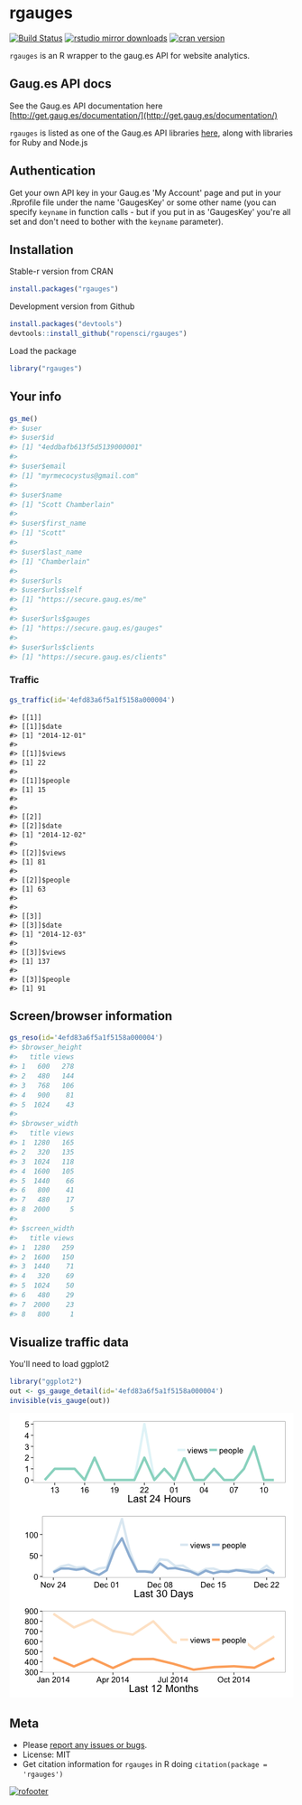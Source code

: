 rgauges
=======



[![Build Status](https://api.travis-ci.org/ropensci/rgauges.png)](https://travis-ci.org/ropensci/rgauges)
[![rstudio mirror downloads](http://cranlogs.r-pkg.org/badges/grand-total/rgauges?color=2ECC71)](https://github.com/metacran/cranlogs.app)
[![cran version](http://www.r-pkg.org/badges/version/rgauges)](http://cran.rstudio.com/web/packages/rgauges)

`rgauges` is an R wrapper to the gaug.es API for website analytics.

## Gaug.es API docs

See the Gaug.es API documentation here [http://get.gaug.es/documentation/](http://get.gaug.es/documentation/)

`rgauges` is listed as one of the Gaug.es API libraries [here](http://get.gaug.es/documentation/api/libraries/), along with libraries for Ruby and Node.js

## Authentication

Get your own API key in your Gaug.es 'My Account' page and put in your .Rprofile file under the name 'GaugesKey' or some other name (you can specify `keyname` in function calls - but if you put in as 'GaugesKey' you're all set and don't need to bother with the `keyname` parameter).

## Installation

Stable-r version from CRAN


```r
install.packages("rgauges")
```

Development version from Github


```r
install.packages("devtools")
devtools::install_github("ropensci/rgauges")
```

Load the package


```r
library("rgauges")
```

## Your info


```r
gs_me()
#> $user
#> $user$id
#> [1] "4eddbafb613f5d5139000001"
#> 
#> $user$email
#> [1] "myrmecocystus@gmail.com"
#> 
#> $user$name
#> [1] "Scott Chamberlain"
#> 
#> $user$first_name
#> [1] "Scott"
#> 
#> $user$last_name
#> [1] "Chamberlain"
#> 
#> $user$urls
#> $user$urls$self
#> [1] "https://secure.gaug.es/me"
#> 
#> $user$urls$gauges
#> [1] "https://secure.gaug.es/gauges"
#> 
#> $user$urls$clients
#> [1] "https://secure.gaug.es/clients"
```

### Traffic


```r
gs_traffic(id='4efd83a6f5a1f5158a000004')
```


```
#> [[1]]
#> [[1]]$date
#> [1] "2014-12-01"
#> 
#> [[1]]$views
#> [1] 22
#> 
#> [[1]]$people
#> [1] 15
#> 
#> 
#> [[2]]
#> [[2]]$date
#> [1] "2014-12-02"
#> 
#> [[2]]$views
#> [1] 81
#> 
#> [[2]]$people
#> [1] 63
#> 
#> 
#> [[3]]
#> [[3]]$date
#> [1] "2014-12-03"
#> 
#> [[3]]$views
#> [1] 137
#> 
#> [[3]]$people
#> [1] 91
```

## Screen/browser information


```r
gs_reso(id='4efd83a6f5a1f5158a000004')
#> $browser_height
#>   title views
#> 1   600   278
#> 2   480   144
#> 3   768   106
#> 4   900    81
#> 5  1024    43
#> 
#> $browser_width
#>   title views
#> 1  1280   165
#> 2   320   135
#> 3  1024   118
#> 4  1600   105
#> 5  1440    66
#> 6   800    41
#> 7   480    17
#> 8  2000     5
#> 
#> $screen_width
#>   title views
#> 1  1280   259
#> 2  1600   150
#> 3  1440    71
#> 4   320    69
#> 5  1024    50
#> 6   480    29
#> 7  2000    23
#> 8   800     1
```

## Visualize traffic data

You'll need to load ggplot2


```r
library("ggplot2")
out <- gs_gauge_detail(id='4efd83a6f5a1f5158a000004')
invisible(vis_gauge(out))
```

![plot of chunk unnamed-chunk-9](inst/assets/unnamed-chunk-9-1.png) 

## Meta

* Please [report any issues or bugs](https://github.com/ropensci/rgauges/issues).
* License: MIT
* Get citation information for `rgauges` in R doing `citation(package = 'rgauges')`

[![rofooter](http://ropensci.org/public_images/github_footer.png)](http://ropensci.org)
